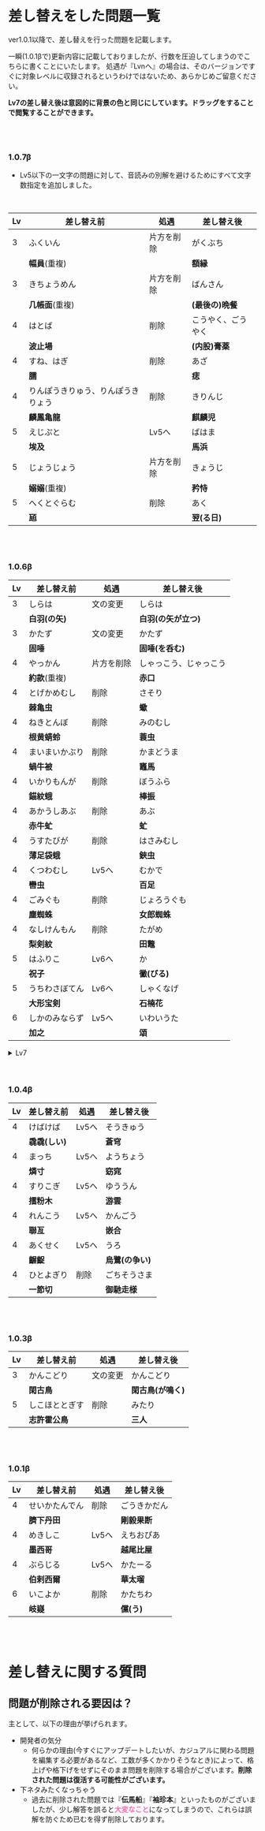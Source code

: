 <!-- 差し替えをした問題一覧 -->
# 差し替えをした問題一覧
ver1.0.1以降で、差し替えを行った問題を記載します。

一瞬(1.0.1βで)更新内容に記載しておりましたが、行数を圧迫してしまうのでこちらに書くことにいたします。
処遇が『Lvnへ』の場合は、そのバージョンですぐに対象レベルに収録されるというわけではないため、あらかじめご留意ください。

<strong class="strong large">Lv7の差し替え後は意図的に背景の色と同じにしています。ドラッグをすることで閲覧することができます。</strong>

</br>
</br>

### 1.0.7β

- Lv5以下の一文字の問題に対して、音読みの別解を避けるためにすべて文字数指定を追加しました。

</br>

|Lv|差し替え前|処遇|差し替え後|
|---|---|---|---|
|3|ふくいん|片方を削除|がくぶち|
| |**幅員**(重複)| |**額縁**|
|3|きちょうめん|片方を削除|ばんさん|
| |**几帳面**(重複)| |**(最後の)晩餐**|
|4|はとば|削除|こうやく、ごうやく|
| |**波止場**| |**(内股)膏薬**|
|4|すね、はぎ|削除|あざ|
| |**臑**| |**痣**|
|4|りんぽうきりゅう、りんぽうきりょう|削除|きりんじ|
| |**麟鳳亀龍**| |**麒麟児**|
|5|えじぷと|Lv5へ|ばはま|
| |**埃及**| |**馬浜**|
|5|じょうじょう|片方を削除|きょうじ|
| |**嫋嫋**(重複)| |**矜恃**|
|5|へくとぐらむ|削除|あく|
| |**瓸**| |**翌(る日)**|

<!-- 
<details>
<summary>Lv7</summary>

|Lv|差し替え前|処遇|差し替え後|
|---|---|---|---|
|7|もののけ|削除|<span style="color:#FEFEFE;">けむ、けぶ</span>|
| |**夔**| |<span style="color:#F1F1F1;font-weight:bold;">爩(る)</span>|
|7|さいづちまげ|削除|<span style="color:#FEFEFE;">とも、とぼ</span>|
| |**魋**| |<span style="color:#F1F1F1;font-weight:bold;">𣥄(しい)</span>|
|7|つくりわら|削除|<span style="color:#FEFEFE;">あめ</span>|
| |**咿(い)**| |<span style="color:#F1F1F1;font-weight:bold;">𠕲</span>|
|7|じがばち|削除|<span style="color:#FEFEFE;">しょうもん</span>|
| |**𧒘**| |<span style="color:#F1F1F1;font-weight:bold;">𬼆</span>|
|7|うっとり|削除|<span style="color:#FEFEFE;">もう</span>|
| |**惝(する)**| |<span style="color:#F1F1F1;font-weight:bold;">𫐃(す)</span>|

</details>
-->
</br>
</br>

### 1.0.6β
|Lv|差し替え前|処遇|差し替え後|
|---|---|---|---|
|3|しらは|文の変更|しらは|
| |**白羽(の矢)**| |**白羽(の矢が立つ)**|
|3|かたず|文の変更|かたず|
| |**固唾**| |**固唾(を呑む)**|
|4|やっかん|片方を削除|しゃっこう、じゃっこう|
| |**約款**(重複)| |**赤口**|
|4|とげかめむし|削除|さそり|
| |**棘亀虫**| |**蠍**|
|4|ねきとんぼ|削除|みのむし|
| |**根黄蜻蛉**| |**蓑虫**|
|4|まいまいかぶり|削除|かまどうま|
| |**蝸牛被**| |**竈馬**|
|4|いかりもんが|削除|ぼうふら|
| |**錨紋蛾**| |**棒振**|
|4|あかうしあぶ|削除|あぶ|
| |**赤牛虻**| |**虻**|
|4|うすたびが|削除|はさみむし|
| |**薄足袋蛾**| |**鋏虫**|
|4|くつわむし|Lv5へ|むかで|
| |**轡虫**| |**百足**|
|4|ごみぐも|削除|じょろうぐも|
| |**塵蜘蛛**| |**女郎蜘蛛**|
|4|なしけんもん|削除|たがめ|
| |**梨剣紋**| |**田鼈**|
|5|はふりこ|Lv6へ|か|
| |**祝子**| |**黴(びる)**|
|5|うちわさぼてん|Lv6へ|しゃくなげ|
| |**大形宝剣**| |**石楠花**|
|6|しかのみならず|Lv5へ|いわいうた|
| |**加之**| |**頌**|

<details>
<summary>Lv7</summary>

|Lv|差し替え前|処遇|差し替え後|
|---|---|---|---|
|7|らいひー|削除|<span style="color:#FEFEFE;">おおつたのは</span>|
| |**𩸭魚**| |<span style="color:#F1F1F1;font-weight:bold;">大䗩</span>|

</details>

</br>
</br>

### 1.0.4β

|Lv|差し替え前|処遇|差し替え後|
|---|---|---|---|
|4|けばけば|Lv5へ|そうきゅう|
| |**毳毳(しい)**| |**蒼穹**|
|4|まっち|Lv5へ|ようちょう|
| |**燐寸**| |**窈窕**|
|4|すりこぎ|Lv5へ|ゆううん|
| |**擂粉木**| |**游雲**|
|4|れんこう|Lv5へ|かんごう|
| |**聯亙**| |**嵌合**|
|4|あくせく|Lv5へ|うろ|
| |**齷齪**| |**烏鷺(の争い)**|
|4|ひとよぎり|削除|ごちそうさま|
| |**一節切**| |**御馳走様**|

</br>
</br>

### 1.0.3β

|Lv|差し替え前|処遇|差し替え後|
|---|---|---|---|
|3|かんこどり|文の変更|かんこどり|
| |**閑古鳥**| |**閑古鳥(が鳴く)**|
|5|しこほととぎす|削除|みたり|
| |**志許霍公鳥**| |**三人**|

</br>
</br>

### 1.0.1β

|Lv|差し替え前|処遇|差し替え後|
|---|---|---|---|
|4|せいかたんでん|削除|ごうきかだん|
| |**臍下丹田**| |**剛毅果断**|
|4|めきしこ|Lv5へ|えちおぴあ|
| |**墨西哥**| |**越尾比屋**|
|4|ぶらじる|Lv5へ|かたーる|
| |**伯剌西爾**| |**華太瑠**|
|6|いこよか|削除|かたちわ|
| |**岐嶷**| |**儻(う)**|

</br>
</br>

# 差し替えに関する質問

## 問題が削除される要因は？

主として、以下の理由が挙げられます。

- 開発者の気分
  - 何らかの理由<span class="small">(今すぐにアップデートしたいが、カジュアルに関わる問題を編集する必要があるなど、工数が多くかかりそうなとき)</span>によって、格上げや格下げをせずにそのまま問題を削除する場合がございます。**削除された問題は復活する可能性がございます。**
- 下ネタみたくなっちゃう
  - 過去に削除された問題では『**伝馬船**』『**袖珍本**』といったものがございましたが、少し解答を誤ると<span style="color:hotpink;font-weight:bold;">大変なこと</span>になってしまうので、これらは誤解を防ぐため已むを得ず削除しております。